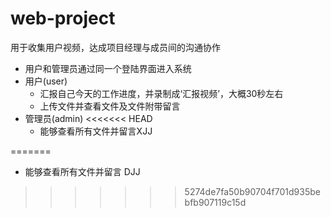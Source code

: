 # web-project
  用于收集用户视频，达成项目经理与成员间的沟通协作
* 用户和管理员通过同一个登陆界面进入系统
* 用户(user)
  - 汇报自己今天的工作进度，并录制成‘汇报视频’，大概30秒左右
  - 上传文件并查看文件及文件附带留言
* 管理员(admin)
<<<<<<< HEAD
  - 能够查看所有文件并留言XJJ


=======
  - 能够查看所有文件并留言
 DJJ
>>>>>>> 5274de7fa50b90704f701d935bebfb907119c15d
  
